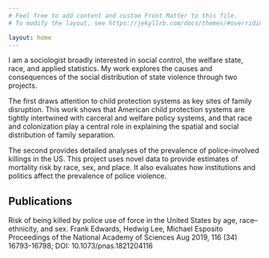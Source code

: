 ```yaml
---
# Feel free to add content and custom Front Matter to this file.
# To modify the layout, see https://jekyllrb.com/docs/themes/#overriding-theme-defaults

layout: home
---
```


<script type='text/javascript' src='https://d1bxh8uas1mnw7.cloudfront.net/assets/embed.js'></script>

I am a sociologist broadly interested in social control, the welfare state, race, and applied statistics. My work explores the causes and consequences of the social distribution of state violence through two projects.

The first draws attention to child protection systems as key sites of family disruption. This work shows that American child protection systems are tightly intertwined with carceral and welfare policy systems, and that race and colonization play a central role in explaining the spatial and social distribution of family separation.

The second provides detailed analyses of the prevalence of police-involved killings in the US. This project uses novel data to provide estimates of mortality risk by race, sex, and place. It also evaluates how institutions and politics affect the prevalence of police violence.

## Publications

Risk of being killed by police use of force in the United States by age, race–ethnicity, and sex. Frank Edwards, Hedwig Lee, Michael Esposito
Proceedings of the National Academy of Sciences Aug 2019, 116 (34) 16793-16798; DOI: 10.1073/pnas.1821204116

<div data-badge-popover="right" data-badge-type="4" data-doi="10.1073/pnas.1821204116" data-hide-no-mentions="true" class="altmetric-embed"></div>

